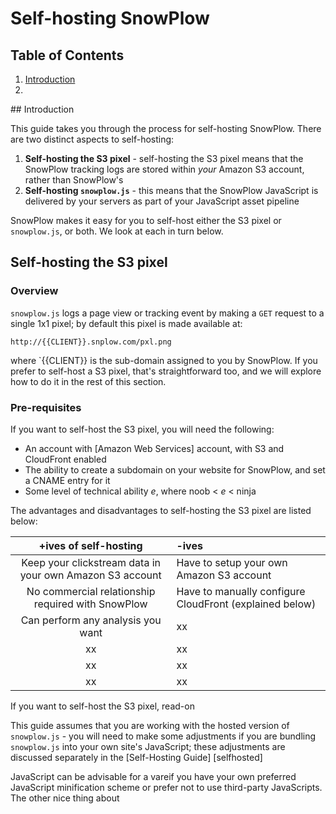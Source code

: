 # Self-hosting SnowPlow

## Table of Contents

1. [Introduction](#intro)
2. []()

<a name="intro"/>
## Introduction

This guide takes you through the process for self-hosting SnowPlow. There are two distinct aspects to self-hosting:

1. **Self-hosting the S3 pixel** - self-hosting the S3 pixel means that the SnowPlow tracking logs are stored within _your_ Amazon S3 account, rather than SnowPlow's
2. **Self-hosting `snowplow.js`** - this means that the SnowPlow JavaScript is delivered by your servers as part of your JavaScript asset pipeline 

SnowPlow makes it easy for you to self-host either the S3 pixel or `snowplow.js`, or both. We look at each in turn below.

## Self-hosting the S3 pixel

### Overview

`snowplow.js` logs a page view or tracking event by making a `GET` request to a single 1x1 pixel; by default this pixel is made available at:

```html
http://{{CLIENT}}.snplow.com/pxl.png
```

where `{{CLIENT}} is the sub-domain assigned to you by SnowPlow. If you prefer to self-host a S3 pixel, that's straightforward too, and we will explore how to do it in the rest of this section.

### Pre-requisites

If you want to self-host the S3 pixel, you will need the following:

* An account with [Amazon Web Services] account, with S3 and CloudFront enabled
* The ability to create a subdomain on your website for SnowPlow, and set a CNAME entry for it
* Some level of technical ability _e_, where noob < _e_ < ninja 

The advantages and disadvantages to self-hosting the S3 pixel are listed below:

| **+ives of self-hosting**    | **-ives** |
|:-----------:|:--------------|
| Keep your clickstream data in your own Amazon S3 account | Have to setup your own Amazon S3 account
| No commercial relationship required with SnowPlow | Have to manually configure CloudFront (explained below)          |
| Can perform any analysis you want | xx         |
|    xx | xx           |
|  xx | xx           |
|     xx | xx            |

If you want to self-host the S3 pixel, read-on

This guide assumes that you are working with the hosted version of `snowplow.js` - you will need to make some adjustments if you are bundling `snowplow.js` into your own site's JavaScript; these adjustments are discussed separately in the [Self-Hosting Guide] [selfhosted]

JavaScript can be advisable for a vareif you have your own preferred JavaScript minification scheme or prefer not to use third-party JavaScripts. The other nice thing about
